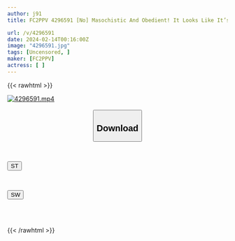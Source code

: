 ```yaml
---
author: j91
title: FC2PPV 4296591 [No] Masochistic And Obedient! It Looks Like It’s Cool, But It’s Actually Lewd! I’m Going To Have A Hard Time With A Cute And Cute Home Center Clerk Until I Cry! Plus Toys And Nipple Pinching! A Lot Of Intense Play And A Huge Amount Of Creampie Twice! *Bonus High Image Quality

url: /v/4296591
date: 2024-02-14T00:16:00Z
image: "4296591.jpg"
tags: [Uncensored, ]
maker: [FC2PPV]
actress: [ ]
---
```



{{< rawhtml >}}

<div class="video" data-videoid="opGoyBrwQBuJqrP">
    <a href="javascript:;">
        <img src="/v/4296591/4296591.jpg" width="WIDTH" height="HEIGHT" alt="4296591.mp4" loading="lazy">
    </a>
</div>

<script type="text/javascript" src="https://j91.asia/asset/on-demand-st.js"></script>

<br>
  <link rel="stylesheet" href="https://j91.asia/asset/bs5.css">
  
  <center>
  <button class="btn btn-primary" type="button" data-bs-toggle="collapse" data-bs-target=".multi-collapse" aria-expanded="false" aria-controls="multiCollapseExample1 multiCollapseExample2"><h2>Download</h2></button></center>
</p>
<div class="row">
  <div class="col">
    <div class="collapse multi-collapse" id="multiCollapseExample1">
      <div class="card card-body">
	      	      <br>
<div class="buttons">  
<p><a href="https://streamtape.to/v/opGoyBrwQBuJqrP" target="_blank"><button class="btn-hover color-3"><i class="fa fa-download"></i> ST</button></a></p></div>
    </div>
  </div>
</div>
  <div class="col">
    <div class="collapse multi-collapse" id="multiCollapseExample2">
      <div class="card card-body">
	      <br>
<div class="buttons">
<p><a href="https://cdnwish.com/gy9g6f758hr2" target="_blank"><button class="btn-hover color-2"><i class="fa fa-download"></i> SW</button></a></p></div>
<br><br>
      </div>
    </div>
  </div>
</div>

{{< /rawhtml >}}